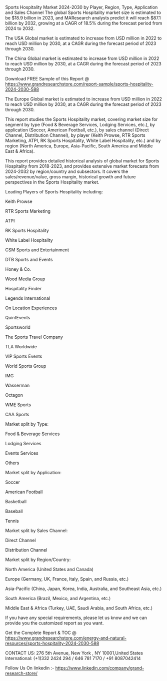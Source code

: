 Sports Hospitality Market 2024-2030 by Player, Region, Type, Application and Sales Channel
The global Sports Hospitality market size is estimated to be $18.9 billion in 2023, and MAResearch analysts predict it will reach $87.1 billion by 2032, growing at a CAGR of 18.5% during the forecast period from 2024 to 2032.

The USA Global market is estimated to increase from USD million in 2022 to reach USD million by 2030, at a CAGR during the forecast period of 2023 through 2030.

The China Global market is estimated to increase from USD million in 2022 to reach USD million by 2030, at a CAGR during the forecast period of 2023 through 2030.

Download FREE Sample of this Report @ https://www.grandresearchstore.com/report-sample/sports-hospitality-2024-2030-588

The Europe Global market is estimated to increase from USD million in 2022 to reach USD million by 2030, at a CAGR during the forecast period of 2023 through 2030.

This report studies the Sports Hospitality market, covering market size for segment by type (Food & Beverage Services, Lodging Services, etc.), by application (Soccer, American Football, etc.), by sales channel (Direct Channel, Distribution Channel), by player (Keith Prowse, RTR Sports Marketing, ATPI, RK Sports Hospitality, White Label Hospitality, etc.) and by region (North America, Europe, Asia-Pacific, South America and Middle East & Africa).

This report provides detailed historical analysis of global market for Sports Hospitality from 2018-2023, and provides extensive market forecasts from 2024-2032 by region/country and subsectors. It covers the sales/revenue/value, gross margin, historical growth and future perspectives in the Sports Hospitality market.

Leading Players of Sports Hospitality including:

Keith Prowse

RTR Sports Marketing

ATPI

RK Sports Hospitality

White Label Hospitality

CSM Sports and Entertainment

DTB Sports and Events

Honey & Co.

Wood Media Group

Hospitality Finder

Legends International

On Location Experiences

QuintEvents

Sportsworld

The Sports Travel Company

TLA Worldwide

VIP Sports Events

World Sports Group

IMG

Wasserman

Octagon

WME Sports

CAA Sports

Market split by Type:

Food & Beverage Services

Lodging Services

Events Services

Others

Market split by Application:

Soccer

American Football

Basketball

Baseball

Tennis

Market split by Sales Channel:

Direct Channel

Distribution Channel

Market split by Region/Country:

North America (United States and Canada)

Europe (Germany, UK, France, Italy, Spain, and Russia, etc.)

Asia-Pacific (China, Japan, Korea, India, Australia, and Southeast Asia, etc.)

South America (Brazil, Mexico, and Argentina, etc.)

Middle East & Africa (Turkey, UAE, Saudi Arabia, and South Africa, etc.)

If you have any special requirements, please let us know and we can provide you the customized report as you want.

Get the Complete Report & TOC @ https://www.grandresearchstore.com/energy-and-natural-resources/sports-hospitality-2024-2030-588

CONTACT US:
276 5th Avenue, New York , NY 10001,United States
International: (+1)332 2424 294 / 646 781 7170 / +91 8087042414

Follow Us On linkedin :- https://www.linkedin.com/company/grand-research-store/
